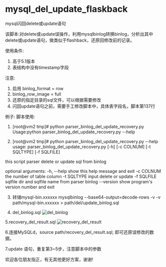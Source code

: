 # mysql_del_update_flaskback
mysql闪回delete或update语句

该脚本:对delete或update误操作，利用mysqlbinlog转换binlog，分析出其中delete或update语句，做类似于flashback，还原回修改前的记录。

使用条件:
1. 高于5.1版本
2. 表结构中没有timestamp字段

注意:
1. 启用 binlog_format = row
2. binlog_row_image = full
3. 还原的指定目录的sql文件，可以根据需要修改
4. 闪回update语句之前，需要手工修改脚本中，具体表字段名，脚本第137行

例子:
脚本使用:
1. [root@vm2 tmp]# python parser_binlog_del_update_recovery.py 
Usage:python parser_binlog_del_update_recovery.py --help

2. [root@vm2 tmp]# python parser_binlog_del_update_recovery.py --help
usage: parser_binlog_del_update_recovery.py [-h] [-c COLNUM] [-t SQLTYPE]  [-f SQLFILE]

this script parser delete or update sql from binlog

optional arguments:
  -h, --help  show this help message and exit
  -c COLNUM   the number of table column
  -t SQLTYPE  input delete or update
  -f SQLFILE  sqlfile dir and sqlfile name from parser binlog
  --version   show program's version number and exit

3.  转储mysql-bin.xxxxxx
mysqlbinlog --base64-output=decode-rows -v -v  path/mysql-bin.xxxxxx > path/del/update_binlog.sql

4. del_binlog.sql
![del_binlog](https://cloud.githubusercontent.com/assets/16424025/12707465/d776b9e6-c8cf-11e5-9156-0cc97957129b.png)

5.recovery_del_result.sql
![recovery_del_result](https://cloud.githubusercontent.com/assets/16424025/12707610/4ba5278e-c8d1-11e5-9a63-5d6dcec1156f.png)

6.连接MySQLd，source path/recovery_del_result.sql; 即可还原误修改的数据。

7.update 语句，重复第3~5步，注意脚本中的参数

欢迎各位朋友指正，有无其他更好方案，谢谢!
